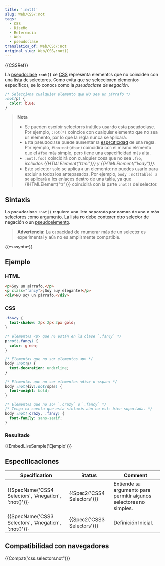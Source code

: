 ```yaml
---
title: ':not()'
slug: Web/CSS/:not
tags:
  - CSS
  - Diseño
  - Referencia
  - Web
  - pseudoclase
translation_of: Web/CSS/:not
original_slug: Web/CSS/:not()
---
```

{{CSSRef}}

La [pseudoclase](/es/docs/Web/CSS/Pseudo-classes) **`:not()`** de [CSS](/es/docs/Web/CSS) representa elementos que no coinciden con una lista de selectores. Como evita que se seleccionen elementos específicos, se lo conoce como la _pseudoclase de negación_.

```css
/* Selecciona cualquier elemento que NO sea un párrafo */
:not(p) {
  color: blue;
}
```

> **Nota:**
>
> - Se pueden escribir selectores inútiles usando esta pseudoclase. Por ejemplo, `:not(*)` coincide con cualquier elemento que no sea un elemento, por lo que la regla nunca se aplicará.
> - Esta pseudoclase puede aumentar la [especificidad](/es/docs/Web/CSS/Specificity) de una regla. Por ejemplo, `#foo:not(#bar)` coincidirá con el mismo elemento que el `#foo` más simple, pero tiene una especificidad más alta.
> - `:not(.foo)` coincidirá con cualquier cosa que no sea `.foo`, _incluidos {{HTMLElement("html")}} y {{HTMLElement("body")}}._
> - Este selector solo se aplica a un elemento; no puedes usarlo para excluir a todos los antepasados. Por ejemplo, `body :not(table) a` se aplicará a los enlaces dentro de una tabla, ya que {{HTMLElement("tr")}} coincidirá con la parte `:not()` del selector.

## Sintaxis

La pseudoclase `:not()` requiere una lista separada por comas de uno o más selectores como argumento. La lista no debe contener otro selector de negación o un [pseudoelemento](/es/docs/Web/CSS/Pseudo-elements).

> **Advertencia:** La capacidad de enumerar más de un selector es experimental y aún no es ampliamente compatible.

{{csssyntax}}

## Ejemplo

### HTML

```html
<p>Soy un párrafo.</p>
<p class="fancy">¡Soy muy elegante!</p>
<div>NO soy un párrafo.</div>
```

### CSS

```css
.fancy {
  text-shadow: 2px 2px 3px gold;
}

/* elementos <p> que no están en la clase `.fancy` */
p:not(.fancy) {
  color: green;
}

/* Elementos que no son elementos <p> */
body :not(p) {
  text-decoration: underline;
}

/* Elementos que no son elementos <div> o <span> */
body :not(div):not(span) {
  font-weight: bold;
}

/* Elementos que no son `.crazy` o `.fancy` */
/* Tenga en cuenta que esta sintaxis aún no está bien soportada. */
body :not(.crazy, .fancy) {
  font-family: sans-serif;
}
```

### Resultado

{{EmbedLiveSample('Ejemplo')}}

## Especificaciones

| Specification                                                            | Status                               | Comment                                                            |
| ------------------------------------------------------------------------ | ------------------------------------ | ------------------------------------------------------------------ |
| {{SpecName('CSS4 Selectors', '#negation', ':not()')}} | {{Spec2('CSS4 Selectors')}} | Extiende su argumento para permitir algunos selectores no simples. |
| {{SpecName('CSS3 Selectors', '#negation', ':not()')}} | {{Spec2('CSS3 Selectors')}} | Definición Inicial.                                                |

## Compatibilidad con navegadores

{{Compat("css.selectors.not")}}
